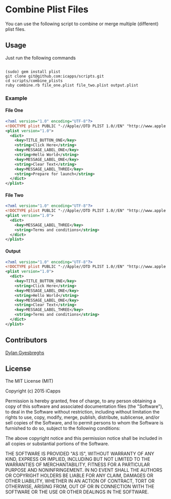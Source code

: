 # Combine Plist Files

You can use the following script to combine or merge multiple (different) plist files.

## Usage

Just run the following commands
<pre><code>
(sudo) gem install plist
git clone git@github.com:icapps/scripts.git
cd scripts/combine_plists
ruby combine.rb file_one.plist file_two.plist output.plist
</code></pre>

### Example

#### File One
```xml
<?xml version="1.0" encoding="UTF-8"?>
<!DOCTYPE plist PUBLIC "-//Apple//DTD PLIST 1.0//EN" "http://www.apple.com/DTDs/PropertyList-1.0.dtd">
<plist version="1.0">
  <dict>
    <key>TITLE_BUTTON_ONE</key>
    <string>Click Here</string>
    <key>MESSAGE_LABEL_ONE</key>
    <string>Hello World</string>
    <key>MESSAGE_LABEL_ONE</key>
    <string>Clear Text</string>
    <key>MESSAGE_LABEL_THREE</key>
    <string>Prepare for launch</string>
  </dict>
</plist>
```

#### File Two
```xml
<?xml version="1.0" encoding="UTF-8"?>
<!DOCTYPE plist PUBLIC "-//Apple//DTD PLIST 1.0//EN" "http://www.apple.com/DTDs/PropertyList-1.0.dtd">
<plist version="1.0">
  <dict>
    <key>MESSAGE_LABEL_THREE</key>
    <string>Terms and conditions</string>
  </dict>
</plist>
```

#### Output
```xml
<?xml version="1.0" encoding="UTF-8"?>
<!DOCTYPE plist PUBLIC "-//Apple//DTD PLIST 1.0//EN" "http://www.apple.com/DTDs/PropertyList-1.0.dtd">
<plist version="1.0">
  <dict>
    <key>TITLE_BUTTON_ONE</key>
    <string>Click Here</string>
    <key>MESSAGE_LABEL_ONE</key>
    <string>Hello World</string>
    <key>MESSAGE_LABEL_ONE</key>
    <string>Clear Text</string>
    <key>MESSAGE_LABEL_THREE</key>
    <string>Terms and conditions</string>
  </dict>
</plist>
```

## Contributors

[Dylan Gyesbreghs](https://github.com/dylangyesbreghs)

## License

The MIT License (MIT)

Copyright (c) 2015 iCapps

Permission is hereby granted, free of charge, to any person obtaining a copy
of this software and associated documentation files (the "Software"), to deal
in the Software without restriction, including without limitation the rights
to use, copy, modify, merge, publish, distribute, sublicense, and/or sell
copies of the Software, and to permit persons to whom the Software is
furnished to do so, subject to the following conditions:

The above copyright notice and this permission notice shall be included in
all copies or substantial portions of the Software.

THE SOFTWARE IS PROVIDED "AS IS", WITHOUT WARRANTY OF ANY KIND, EXPRESS OR
IMPLIED, INCLUDING BUT NOT LIMITED TO THE WARRANTIES OF MERCHANTABILITY,
FITNESS FOR A PARTICULAR PURPOSE AND NONINFRINGEMENT. IN NO EVENT SHALL THE
AUTHORS OR COPYRIGHT HOLDERS BE LIABLE FOR ANY CLAIM, DAMAGES OR OTHER
LIABILITY, WHETHER IN AN ACTION OF CONTRACT, TORT OR OTHERWISE, ARISING FROM,
OUT OF OR IN CONNECTION WITH THE SOFTWARE OR THE USE OR OTHER DEALINGS IN
THE SOFTWARE.
